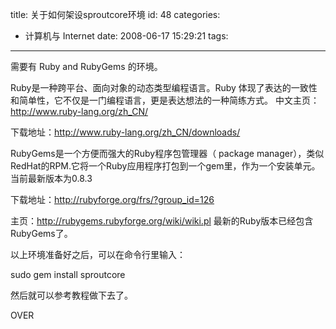 title: 关于如何架设sproutcore环境
id: 48
categories:
  - 计算机与 Internet
date: 2008-06-17 15:29:21
tags:
---

<div id="msgcns!9697D6160EFEBC17!1686" class="bvMsg">需要有 Ruby and RubyGems 的环境。

Ruby是一种跨平台、面向对象的动态类型编程语言。Ruby 体现了表达的一致性和简单性，它不仅是一门编程语言，更是表达想法的一种简练方式。
中文主页：http://www.ruby-lang.org/zh_CN/

下载地址：http://www.ruby-lang.org/zh_CN/downloads/

RubyGems是一个方便而强大的Ruby程序包管理器（ package manager），类似RedHat的RPM.它将一个Ruby应用程序打包到一个gem里，作为一个安装单元。
当前最新版本为0.8.3

下载地址：http://rubyforge.org/frs/?group_id=126

主页：http://rubygems.rubyforge.org/wiki/wiki.pl
最新的Ruby版本已经包含RubyGems了。

以上环境准备好之后，可以在命令行里输入：

sudo gem install sproutcore

然后就可以参考教程做下去了。

OVER

</div>